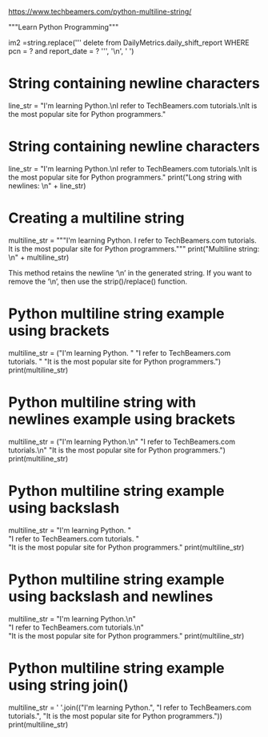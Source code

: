 https://www.techbeamers.com/python-multiline-string/

"""Learn Python
Programming"""

  im2 =string.replace('''
  delete from DailyMetrics.daily_shift_report
  WHERE pcn = ? and report_date = ?
  ''', '\n', ' ')

# String containing newline characters
line_str = "I'm learning Python.\nI refer to TechBeamers.com tutorials.\nIt is the most popular site for Python programmers."

# String containing newline characters
line_str = "I'm learning Python.\nI refer to TechBeamers.com tutorials.\nIt is the most popular site for Python programmers."
print("Long string with newlines: \n" + line_str)

# Creating a multiline string
multiline_str = """I'm learning Python.
I refer to TechBeamers.com tutorials.
It is the most popular site for Python programmers."""
print("Multiline string: \n" + multiline_str)

This method retains the newline ‘\n’ in the generated string. If you want to remove the ‘\n’, then use the strip()/replace() function.

# Python multiline string example using brackets
multiline_str = ("I'm learning Python. "
"I refer to TechBeamers.com tutorials. "
"It is the most popular site for Python programmers.")
print(multiline_str)

# Python multiline string with newlines example using brackets
multiline_str = ("I'm learning Python.\n"
"I refer to TechBeamers.com tutorials.\n"
"It is the most popular site for Python programmers.")
print(multiline_str)
# Python multiline string example using backslash
multiline_str = "I'm learning Python. " \
"I refer to TechBeamers.com tutorials. " \
"It is the most popular site for Python programmers."
print(multiline_str)

# Python multiline string example using backslash and newlines
multiline_str = "I'm learning Python.\n" \
"I refer to TechBeamers.com tutorials.\n" \
"It is the most popular site for Python programmers."
print(multiline_str)

# Python multiline string example using string join()
multiline_str = ' '.join(("I'm learning Python.",
                          "I refer to TechBeamers.com tutorials.",
                          "It is the most popular site for Python programmers."))
print(multiline_str)

